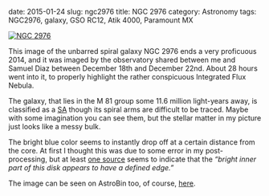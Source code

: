 date: 2015-01-24
slug: ngc2976
title: NGC 2976
category: Astronomy
tags: NGC2976, galaxy, GSO RC12, Atik 4000, Paramount MX

[![][ngc2976]][ngc2976]

This image of the unbarred spiral galaxy NGC 2976 ends a very proficuous 2014,
and it was imaged by the observatory shared between me and Samuel Diaz between
December 18th and December 22nd. About 28 hours went into it, to properly
highlight the rather conspicuous Integrated Flux Nebula.

The galaxy, that lies in the M 81 group some 11.6 million light-years away, is
classified as a [SA](http://en.wikipedia.org/wiki/Unbarred_spiral_galaxy)
though its spiral arms are difficult to be traced. Maybe with some imagination
you can see them, but the stellar matter in my picture just looks like a messy
bulk.

The bright blue color seems to instantly drop off at a certain distance from
the core. At first I thought this was due to some error in my post-processing,
but at least [one source](http://messier.seds.org/xtra/ngc/n2976.html) seems to
indicate that the *“bright inner part of this disk appears to have a defined
edge.”*

The image can be seen on AstroBin too, of course,
[here](http://www.astrobin.com/150857/).

[ngc2976]: |filename|/images/2014_ngc2976.jpg "NGC 2976"

